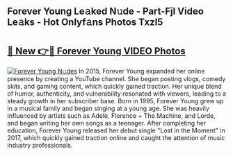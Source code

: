 ## Forever Young Le𝚊ked N𝚞de - Part-Fjl Video Le𝚊ks - Hot Onlyf𝚊ns Photos Txzl5

# <h2><a href="http://ac29154.deff.icu/?id=Forever+Young">🔗 New 👉🔴 Forever Young VIDEO Photos</a></h2>

[![Forever Young N𝚞des](https://i.imgur.com/rIISA9y.gif)](http://ac29154.deff.icu/?id=Forever+Young)
In 2015, Forever Young expanded her online presence by creating a YouTube channel. She began posting vlogs, comedy skits, and gaming content, which quickly gained traction. Her unique blend of humor, authenticity, and vulnerability resonated with viewers, leading to a steady growth in her subscriber base. Born in 1995, Forever Young grew up in a musical family and began singing at a young age. She was heavily influenced by artists such as Adele, Florence + The Machine, and Lorde, and began writing her own songs as a teenager. After completing her education, Forever Young released her debut single "Lost in the Moment" in 2017, which quickly gained traction online and caught the attention of music industry professionals.
